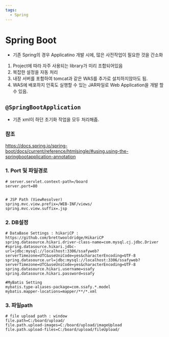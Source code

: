 ```yaml
---
tags:
  - Spring
---
```


# Spring Boot

- 기존 Spring의 경우 Applicatino 개발 시에, 많은 사전작업이 필요한 것을 간소화

1) Project에 따라 자주 사용되는 library가 미리 조합되어있음
2) 복잡한 설정을 자동 처리
3) 내장 서버를 포함하여 tomcat과 같은 WAS를 추가로 설치하지않아도 됨.
4) WAS에 배포하지 안혹도 실행할 수 있는 JAR파일로 Web Application을 개발 할 수 있음.

## `@SpringBootApplication`

- 기존 xml이 하던 초기화 작업을 모두 처리해줌.

### 참조

https://docs.spring.io/spring-boot/docs/current/reference/htmlsingle/#using.using-the-springbootapplication-annotation

### 1. Port 및 파일경로

```properties
# server.servlet.context-path=/board
server.port=80


# JSP Path (ViewResolver)
spring.mvc.view.prefix=/WEB-INF/views/
spring.mvc.view.suffix=.jsp
```

### 2. DB설정

```properties
# DataBase Settings : hikariCP : https://github.com/brettwooldridge/HikariCP
spring.datasource.hikari.driver-class-name=com.mysql.cj.jdbc.Driver
#spring.datasource.hikari.jdbc-url=jdbc:mysql://localhost:3306/ssafyweb?serverTimezone=UTC&useUniCode=yes&characterEncoding=UTF-8
spring.datasource.url=jdbc:mysql://localhost:3306/ssafyweb?serverTimezone=UTC&useUniCode=yes&characterEncoding=UTF-8
spring.datasource.hikari.username=ssafy
spring.datasource.hikari.password=ssafy

#MyBatis Setting
mybatis.type-aliases-package=com.ssafy.*.model
mybatis.mapper-locations=mapper/**/*.xml
```

### 3. 파일path

```properties
# file upload path : window
file.path=C:/board/upload/
file.path.upload-images=C:/board/upload/imageUpload
file.path.upload-files=C:/board/upload/fileUpload/
```

